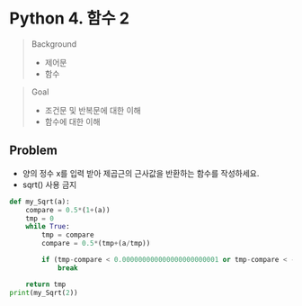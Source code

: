 # Python 4. 함수 2

>Background
>
>	- 제어문
>	- 함수

>Goal
>
>	- 조건문 및 반복문에 대한 이해
>	- 함수에 대한 이해



## Problem

- 양의 정수 x를 입력 받아 제곱근의 근사값을 반환하는 함수를 작성하세요.
- sqrt() 사용 금지



```python
def my_Sqrt(a):
    compare = 0.5*(1+(a))
    tmp = 0
    while True:
        tmp = compare
        compare = 0.5*(tmp+(a/tmp))

        if (tmp-compare < 0.000000000000000000000001 or tmp-compare < - 0.000000000000000000000001):
            break

    return tmp
print(my_Sqrt(2))
```

